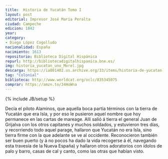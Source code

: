 ```yaml
---
title:  Historia de Yucatán Tomo I
layout: post
editorial: Impresor José María Peralta
ciudad: Campeche
edicion: 1842
year: 
category:
- Diego López Cogolludo
nacionalidad: España
nacimiento: 1613
repositorio: Biblioteca Digital Hispánica
repurl: http://bibliotecadigitalhispanica.bne.es/
img: historia_yucatan_uno_Morel.jpg
descarga: https://ia801402.us.archive.org/33/items/historia-de-yucatan-i-diego-lopez-cogolludo/Historia%20de%20Yucatan%20I%20-%20Diego%20L%C3%B3pez%20Cogolludo.pdf
tag: "Colonial"
biblioteca: http://www.worldcat.org/oclc/835345075
comprar: https://amzn.to/34HoWna
---
```

{% include JB/setup %}

Decía el piloto Alaminos, que aquella boca partía términos con la tierra de Yucatán que era Isla, y por eso le pusieron aquel nombre que hoy permanece en las cartas de mareage. Allí salió á tierra el general Juan de Grijalva con los otros capitanes y muchos soldados, y estuvieron tres días, y recorriendo todo aquel parage, hallaron que Yucatán no era Isla, sino tierra firme con la que adelante se ve al occidente. Reconocieron también ser buen puerto (y á no pocos ha dado la vida recogerse á él, navegando esta travesía de la Nueva España) y hallaron otros adoratorios con ídolos de palo y barro, casas de cal y canto, como las otras que habían visto.
